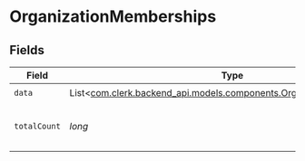 # OrganizationMemberships


## Fields

| Field                                                                                                                     | Type                                                                                                                      | Required                                                                                                                  | Description                                                                                                               |
| ------------------------------------------------------------------------------------------------------------------------- | ------------------------------------------------------------------------------------------------------------------------- | ------------------------------------------------------------------------------------------------------------------------- | ------------------------------------------------------------------------------------------------------------------------- |
| `data`                                                                                                                    | List<[com.clerk.backend_api.models.components.OrganizationMembership](../../models/components/OrganizationMembership.md)> | :heavy_check_mark:                                                                                                        | N/A                                                                                                                       |
| `totalCount`                                                                                                              | *long*                                                                                                                    | :heavy_check_mark:                                                                                                        | Total number of organization memberships<br/>                                                                             |